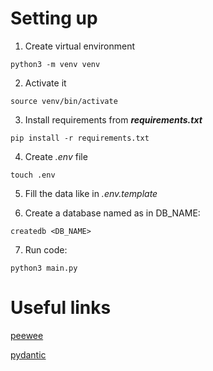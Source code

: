 # Setting up

1. Create virtual environment

`python3 -m venv venv`

2. Activate it

`source venv/bin/activate`

3. Install requirements from ***requirements.txt***

`pip install -r requirements.txt`

4. Create *.env* file

`touch .env`

5. Fill the data like in *.env.template*

6. Create a database named as in DB_NAME:

`createdb <DB_NAME>`

7. Run code:

`python3 main.py`

# Useful links

[peewee](https://docs.peewee-orm.com/en/latest/)

[pydantic](https://docs.pydantic.dev/)
